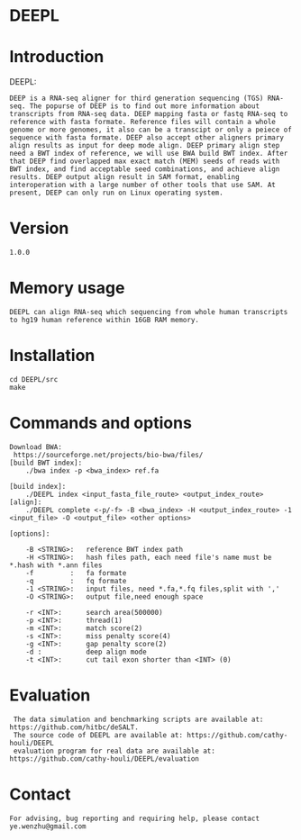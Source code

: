 # DEEPL
Introduction
============

DEEPL: 

    DEEP is a RNA-seq aligner for third generation sequencing (TGS) RNA-seq. The popurse of DEEP is to find out more information about transcripts from RNA-seq data. DEEP mapping fasta or fastq RNA-seq to reference with fasta formate. Reference files will contain a whole genome or more genomes, it also can be a transcipt or only a peiece of sequence with fasta formate. DEEP also accept other aligners primary align results as input for deep mode align. DEEP primary align step need a BWT index of reference, we will use BWA build BWT index. After that DEEP find overlapped max exact match (MEM) seeds of reads with BWT index, and find acceptable seed combinations, and achieve align results. DEEP output align result in SAM format, enabling interoperation with a large number of other tools that use SAM. At present, DEEP can only run on Linux operating system.

Version
============

    1.0.0


Memory usage
============
    
    DEEPL can align RNA-seq which sequencing from whole human transcripts to hg19 human reference within 16GB RAM memory. 

Installation
============

    cd DEEPL/src
    make

Commands and options
============

    Download BWA:
	 https://sourceforge.net/projects/bio-bwa/files/
    [build BWT index]:
        ./bwa index -p <bwa_index> ref.fa
        
    [build index]: 
        ./DEEPL index <input_fasta_file_route> <output_index_route>
    [align]: 
        ./DEEPL complete <-p/-f> -B <bwa_index> -H <output_index_route> -1 <input_file> -O <output_file> <other options>

    [options]:

        -B <STRING>:   reference BWT index path
        -H <STRING>:   hash files path, each need file's name must be *.hash with *.ann files
        -f         :   fa formate
        -q         :   fq formate
        -1 <STRING>:   input files, need *.fa,*.fq files,split with ','
        -O <STRING>:   output file,need enough space

        -r <INT>:      search area(500000)
        -p <INT>:      thread(1)
        -m <INT>:      match score(2)
        -s <INT>:      miss penalty score(4)
        -g <INT>:      gap penalty score(2)
        -d :           deep align mode
        -t <INT>:      cut tail exon shorter than <INT> (0)

Evaluation
============

     The data simulation and benchmarking scripts are available at: https://github.com/hitbc/deSALT.
     The source code of DEEPL are available at: https://github.com/cathy-houli/DEEPL
     evaluation program for real data are available at: https://github.com/cathy-houli/DEEPL/evaluation

Contact
============

    For advising, bug reporting and requiring help, please contact ye.wenzhu@gmail.com

